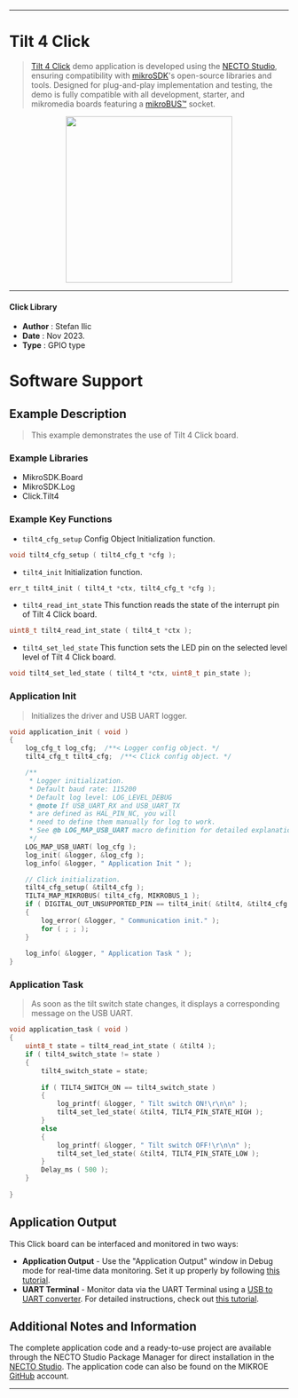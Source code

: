 
---
# Tilt 4 Click

> [Tilt 4 Click](https://www.mikroe.com/?pid_product=MIKROE-6026) demo application is developed using
the [NECTO Studio](https://www.mikroe.com/necto), ensuring compatibility with [mikroSDK](https://www.mikroe.com/mikrosdk)'s
open-source libraries and tools. Designed for plug-and-play implementation and testing, the demo is fully compatible with
all development, starter, and mikromedia boards featuring a [mikroBUS&trade;](https://www.mikroe.com/mikrobus) socket.

<p align="center">
  <img src="https://www.mikroe.com/?pid_product=MIKROE-6026&image=1" height=300px>
</p>

---

#### Click Library

- **Author**        : Stefan Ilic
- **Date**          : Nov 2023.
- **Type**          : GPIO type

# Software Support

## Example Description

> This example demonstrates the use of Tilt 4 Click board.

### Example Libraries

- MikroSDK.Board
- MikroSDK.Log
- Click.Tilt4

### Example Key Functions

- `tilt4_cfg_setup` Config Object Initialization function.
```c
void tilt4_cfg_setup ( tilt4_cfg_t *cfg );
```

- `tilt4_init` Initialization function.
```c
err_t tilt4_init ( tilt4_t *ctx, tilt4_cfg_t *cfg );
```

- `tilt4_read_int_state` This function reads the state of the interrupt pin of Tilt 4 Click board.
```c
uint8_t tilt4_read_int_state ( tilt4_t *ctx );
```

- `tilt4_set_led_state` This function sets the LED pin on the selected level level of Tilt 4 Click board.
```c
void tilt4_set_led_state ( tilt4_t *ctx, uint8_t pin_state );
```

### Application Init

> Initializes the driver and USB UART logger.

```c
void application_init ( void ) 
{
    log_cfg_t log_cfg;  /**< Logger config object. */
    tilt4_cfg_t tilt4_cfg;  /**< Click config object. */

    /** 
     * Logger initialization.
     * Default baud rate: 115200
     * Default log level: LOG_LEVEL_DEBUG
     * @note If USB_UART_RX and USB_UART_TX 
     * are defined as HAL_PIN_NC, you will 
     * need to define them manually for log to work. 
     * See @b LOG_MAP_USB_UART macro definition for detailed explanation.
     */
    LOG_MAP_USB_UART( log_cfg );
    log_init( &logger, &log_cfg );
    log_info( &logger, " Application Init " );

    // Click initialization.
    tilt4_cfg_setup( &tilt4_cfg );
    TILT4_MAP_MIKROBUS( tilt4_cfg, MIKROBUS_1 );
    if ( DIGITAL_OUT_UNSUPPORTED_PIN == tilt4_init( &tilt4, &tilt4_cfg ) ) 
    {
        log_error( &logger, " Communication init." );
        for ( ; ; );
    }
    
    log_info( &logger, " Application Task " );
}
```

### Application Task

> As soon as the tilt switch state changes, it displays a corresponding message on the USB UART.

```c
void application_task ( void ) 
{
    uint8_t state = tilt4_read_int_state ( &tilt4 );
    if ( tilt4_switch_state != state )
    {
        tilt4_switch_state = state;
        
        if ( TILT4_SWITCH_ON == tilt4_switch_state )
        {
            log_printf( &logger, " Tilt switch ON!\r\n\n" );
            tilt4_set_led_state( &tilt4, TILT4_PIN_STATE_HIGH );
        }
        else
        {
            log_printf( &logger, " Tilt switch OFF!\r\n\n" );
            tilt4_set_led_state( &tilt4, TILT4_PIN_STATE_LOW );
        }
        Delay_ms ( 500 );
    }
    
}
```

## Application Output

This Click board can be interfaced and monitored in two ways:
- **Application Output** - Use the "Application Output" window in Debug mode for real-time data monitoring.
Set it up properly by following [this tutorial](https://www.youtube.com/watch?v=ta5yyk1Woy4).
- **UART Terminal** - Monitor data via the UART Terminal using
a [USB to UART converter](https://www.mikroe.com/click/interface/usb?interface*=uart,uart). For detailed instructions,
check out [this tutorial](https://help.mikroe.com/necto/v2/Getting%20Started/Tools/UARTTerminalTool).

## Additional Notes and Information

The complete application code and a ready-to-use project are available through the NECTO Studio Package Manager for 
direct installation in the [NECTO Studio](https://www.mikroe.com/necto). The application code can also be found on
the MIKROE [GitHub](https://github.com/MikroElektronika/mikrosdk_click_v2) account.

---
